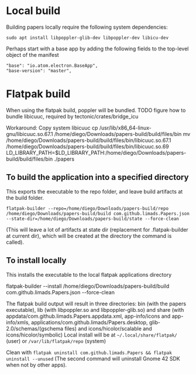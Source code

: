 # Local build

Building papers locally require the following system dependencies:

```
sudo apt install libpoppler-glib-dev libpoppler-dev libicu-dev
```

Perhaps start with a base app by adding the following fields to the top-level object of the manifest

```
"base": "io.atom.electron.BaseApp",
"base-version": "master",
```

# Flatpak build

When using the flatpak build, poppler will be bundled. TODO figure how to bundle libicuuc, required by tectonic/crates/bridge_icu

Workaround: Copy system libicuuc
cp /usr/lib/x86_64-linux-gnu/libicuuc.so.67.1 /home/diego/Downloads/papers-build/build/files/bin
mv /home/diego/Downloads/papers-build/build/files/bin/libicuuc.so.67.1 /home/diego/Downloads/papers-build/build/files/bin/libicuuc.so.69
LD_LIBRARY_PATH=$LD_LIBRARY_PATH:/home/diego/Downloads/papers-build/build/files/bin ./papers

## To build the application into a specified directory

This exports the executable to the repo folder, and leave build artifacts at the build folder.

```
flatpak-builder --repo=/home/diego/Downloads/papers-build/repo /home/diego/Downloads/papers-build/build com.github.limads.Papers.json --state-dir=/home/diego/Downloads/papers-build/state --force-clean
```

(This will leave a lot of artifacts at state dir (replacement for .flatpak-builder at current dir), which will be created at the directory the command is called).

## To install locally

This installs the executable to the local flatpak applications directory

flatpak-builder --install /home/diego/Downloads/papers-build/build com.github.limads.Papers.json --force-clean

The flatpak build output will result in three directories: bin (with the papers executable), lib (with libpoppler.so and libpoppler-glib.so) and share (with appdata/com.github.limads.Papers.appdata.xml, app-info/icons and app-info/xmls, applications/com.github.limads/Papers.desktop, glib-2.0/schemas/(gschema files) and icons/hicolor/scalable and icons/hicolor/symbolic)
Local install will be at `~/.local/share/flatpak/` (user) or `/var/lib/flatpak/repo` (system)

Clean with `flatpak uninstall com.github.limads.Papers && flatpak uninstall --unused` (The second command will uninstall Gnome 42 SDK when not by other apps).
